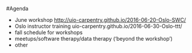 #Agenda

* June workshop http://uio-carpentry.github.io/2016-06-20-Oslo-SWC/
* Oslo instructor training uio-carpentry.github.io/2016-06-30-Oslo-ttt/
* fall schedule for workshops
* meetups/software therapy/data therapy (‘beyond the workshop’)
* other
